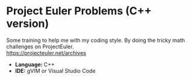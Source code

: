 # Project Euler Problems (C++ version)
Some training to help me with my coding style. By doing the tricky math challenges on ProjectEuler. <br/>
https://projecteuler.net/archives

<ul>
  <li><b>Language: </b> C++</li>
  <li><b>IDE:</b> gVIM or Visual Studio Code</li>
</ul>
